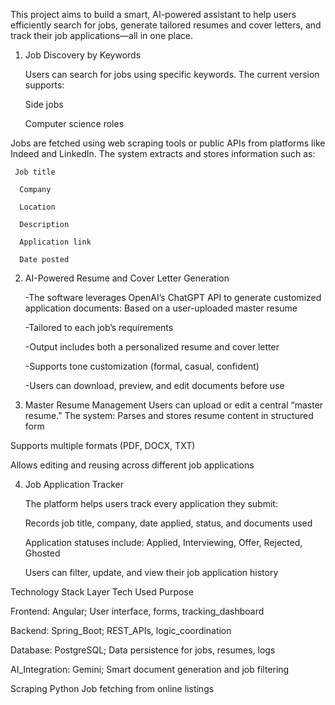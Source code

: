 This project aims to build a smart, AI-powered assistant to help users efficiently search for jobs, generate tailored resumes and cover letters, and track their job applications—all in one place.

1. Job Discovery by Keywords

   Users can search for jobs using specific keywords. The current version supports:

      Side jobs

      Computer science roles

  Jobs are fetched using web scraping tools or public APIs from platforms like Indeed and LinkedIn. The system extracts and stores information such as:

     Job title

      Company

      Location

      Description

      Application link

      Date posted


2. AI-Powered Resume and Cover Letter Generation

    -The software leverages OpenAI’s ChatGPT API to generate customized application documents:
    Based on a user-uploaded master resume
   
    -Tailored to each job’s requirements

    -Output includes both a personalized resume and cover letter

    -Supports tone customization (formal, casual, confident)

    -Users can download, preview, and edit documents before use


3. Master Resume Management
Users can upload or edit a central “master resume.” The system:
Parses and stores resume content in structured form


Supports multiple formats (PDF, DOCX, TXT)


Allows editing and reusing across different job applications


4. Job Application Tracker

   The platform helps users track every application they submit:

   Records job title, company, date applied, status, and documents used

   Application statuses include: Applied, Interviewing, Offer, Rejected, Ghosted

   Users can filter, update, and view their job application history


Technology Stack
   Layer   Tech Used Purpose

Frontend: 
  Angular; 
  User interface, forms, tracking_dashboard
  
Backend: 
  Spring_Boot; 
  REST_APIs, logic_coordination
  
Database: 
  PostgreSQL; 
  Data persistence for jobs, resumes, logs

AI_Integration: 
  Gemini; 
  Smart document generation and job filtering 

Scraping
  Python
  Job fetching from online listings



































